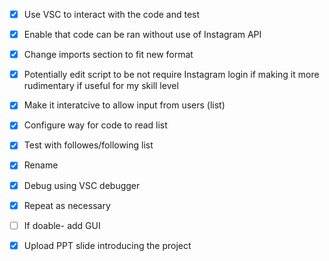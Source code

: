 - [x] Use VSC to interact with the code and test
- [x] Enable that code can be ran without use of Instagram API
- [x] Change imports section to fit new format
- [x] Potentially edit script to be not require Instagram login if making it more rudimentary if useful for my skill level
- [x] Make it interatcive to allow input from users (list)
- [x] Configure way for code to read list
- [x] Test with followes/following list
- [x] Rename
- [x] Debug using VSC debugger
- [x] Repeat as necessary
- [ ] If doable- add GUI
- [x] Upload PPT slide introducing the project
      

